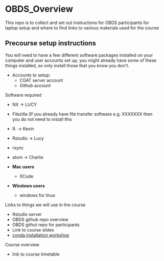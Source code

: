 # OBDS_Overview
This repo is to collect and set out instructions for OBDS participants for laptop setup and where to find links to various materials used for the course


## Precourse setup instructions 

You will need to have a few different software packages installed on your computer and user accounts set up, you might already have some of these things installed, so only install those that you know you don't. 

- Accounts to setup: 
    - CGAT server account
    - Github account

Software required

  - NX -> LUCY
  - Filezilla (If you already have file transfer software e.g. XXXXXXX then you do not need to install this
  - R. -> Kevin 
  - Rstudio -> Lucy 
  - rsync
  - atom  -> Charlie 

  - **Mac users**
    - XCode
  - **Windows users**
    - windows for linux
    
Links to things we will use in the course 

- Rstudio server
- OBDS github repo overview
- OBDS githut repo for participants 
- Link to course slides 
- [conda installation workshop](https://github.com/OBDS-Training/Conda_Workshops/blob/master/1_Conda_intro.md)


Course overview 
- link to course timetable

